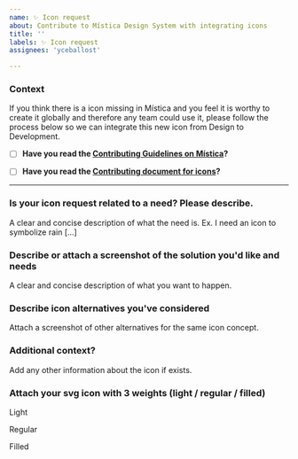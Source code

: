 ```yaml
---
name: ✨ Icon request
about: Contribute to Mística Design System with integrating icons
title: ''
labels: ✨ Icon request
assignees: 'yceballost'

---
```

<!-- _English or Spanish is ok._ -->

### Context
If you think there is a icon missing in Mística and you feel it is worthy to create it globally and therefore any team could use it, please follow the process below so we can integrate this new icon from Design to Development.

- [ ] **Have you read the [Contributing Guidelines on Mística](https://brandfactory.telefonica.com/document/1846#/contribute/how-to-contribute)?**  
- [ ] **Have you read the [Contributing document for icons](https://github.com/Telefonica/mistica-icons/blob/production/CONTRIBUTING.md)?**  


---

### Is your icon request related to a need? Please describe.
A clear and concise description of what the need is. Ex. I need an icon to symbolize rain [...]

### Describe or attach a screenshot of the solution you'd like and needs
A clear and concise description of what you want to happen.

### Describe icon alternatives you've considered
Attach a screenshot of other alternatives for the same icon concept.

### Additional context?
Add any other information about the icon if exists.

### Attach your svg icon with 3 weights (light / regular / filled)
<!-- Upload your svg icons here -->  
Light

Regular

Filled
